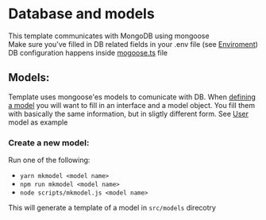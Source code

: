 # Database and models

This template communicates with MongoDB using mongoose \
Make sure you've filled in DB related fields in your .env file (see [Enviroment](../1.%20general/1.%20Enviroment.md)) \
DB configuration happens inside [mogoose.ts](../../src/lib/mongoose.ts) file

## Models:
Template uses mongoose'es models to comunicate with DB. When [defining a model](#create-a-new-model) you will want to fill in an interface and a model object. You fill them with basically the same information, but in sligtly different form. See [User](../../src/models/User.ts) model as example

### Create a new model:
Run one of the following:
- `yarn mkmodel <model name>`
- `npm run mkmodel <model name>`
- `node scripts/mkmodel.js <model name>`

This will generate a template of a model in `src/models` direcotry

